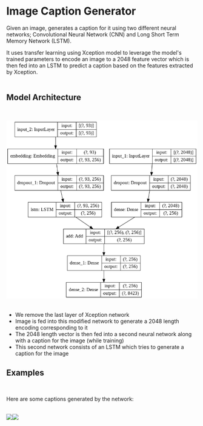 # Image Caption Generator
 
Given an image, generates a caption for it using two different neural networks; Convolutional Neural Network (CNN) and Long Short Term Memory Network (LSTM).

It uses transfer learning using Xception model to leverage the model's trained parameters to encode an image to a 2048 feature vector which is then fed into an LSTM to predict a caption based on the features extracted by Xception.
<br /><br />

## Model Architecture
<br />

<img src="model_plot.png"></img>
<br /><br />

- We remove the last layer of Xception network
- Image is fed into this modified network to generate a 2048 length encoding corresponding to it
- The 2048 length vector is then fed into a second neural network along with a caption for the image (while training)
- This second network consists of an LSTM which tries to generate a caption for the image

## Examples
<br />

Here are some captions generated by the network:
<br /><br />

<div style="float:left">
<div style="float:left"><img width="45%" src="https://i.imgur.com/Nmeg3DD.jpg"></img></div>
<div style="float:left"><img width="45%" src="https://i.imgur.com/J4mnPsG.jpg"></img></div>
</div>
